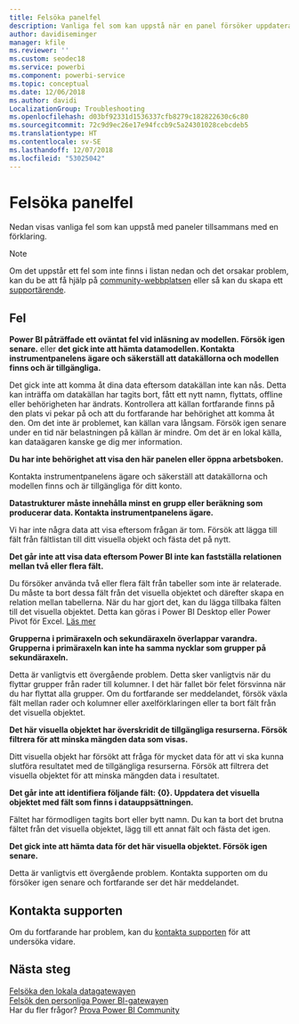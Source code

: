 ```yaml
---
title: Felsöka panelfel
description: Vanliga fel som kan uppstå när en panel försöker uppdatera i Power BI
author: davidiseminger
manager: kfile
ms.reviewer: ''
ms.custom: seodec18
ms.service: powerbi
ms.component: powerbi-service
ms.topic: conceptual
ms.date: 12/06/2018
ms.author: davidi
LocalizationGroup: Troubleshooting
ms.openlocfilehash: d03bf92331d1536337cfb8279c182822630c6c80
ms.sourcegitcommit: 72c9d9ec26e17e94fccb9c5a24301028cebcdeb5
ms.translationtype: HT
ms.contentlocale: sv-SE
ms.lasthandoff: 12/07/2018
ms.locfileid: "53025042"
---
```

# <a name="troubleshooting-tile-errors"></a>Felsöka panelfel
Nedan visas vanliga fel som kan uppstå med paneler tillsammans med en förklaring.

> [!NOTE]
> Om det uppstår ett fel som inte finns i listan nedan och det orsakar problem, kan du be att få hjälp på [community-webbplatsen](http://community.powerbi.com/) eller så kan du skapa ett [supportärende](https://powerbi.microsoft.com/support/).
> 
> 

## <a name="errors"></a>Fel
**Power BI påträffade ett oväntat fel vid inläsning av modellen. Försök igen senare.**
eller **det gick inte att hämta datamodellen. Kontakta instrumentpanelens ägare och säkerställ att datakällorna och modellen finns och är tillgängliga.**

Det gick inte att komma åt dina data eftersom datakällan inte kan nås. Detta kan inträffa om datakällan har tagits bort, fått ett nytt namn, flyttats, offline eller behörigheten har ändrats. Kontrollera att källan fortfarande finns på den plats vi pekar på och att du fortfarande har behörighet att komma åt den. Om det inte är problemet, kan källan vara långsam. Försök igen senare under en tid när belastningen på källan är mindre. Om det är en lokal källa, kan dataägaren kanske ge dig mer information.

**Du har inte behörighet att visa den här panelen eller öppna arbetsboken.**

Kontakta instrumentpanelens ägare och säkerställ att datakällorna och modellen finns och är tillgängliga för ditt konto.

**Datastrukturer måste innehålla minst en grupp eller beräkning som producerar data. Kontakta instrumentpanelens ägare.**

Vi har inte några data att visa eftersom frågan är tom. Försök att lägga till fält från fältlistan till ditt visuella objekt och fästa det på nytt.

**Det går inte att visa data eftersom Power BI inte kan fastställa relationen mellan två eller flera fält.**

Du försöker använda två eller flera fält från tabeller som inte är relaterade. Du måste ta bort dessa fält från det visuella objektet och därefter skapa en relation mellan tabellerna. När du har gjort det, kan du lägga tillbaka fälten till det visuella objektet. Detta kan göras i Power BI Desktop eller Power Pivot för Excel. [Läs mer](desktop-create-and-manage-relationships.md)

**Grupperna i primäraxeln och sekundäraxeln överlappar varandra. Grupperna i primäraxeln kan inte ha samma nycklar som grupper på sekundäraxeln.**

Detta är vanligtvis ett övergående problem. Detta sker vanligtvis när du flyttar grupper från rader till kolumner. I det här fallet bör felet försvinna när du har flyttat alla grupper. Om du fortfarande ser meddelandet, försök växla fält mellan rader och kolumner eller axelförklaringen eller ta bort fält från det visuella objektet.  

**Det här visuella objektet har överskridit de tillgängliga resurserna. Försök filtrera för att minska mängden data som visas.**

Ditt visuella objekt har försökt att fråga för mycket data för att vi ska kunna slutföra resultatet med de tillgängliga resurserna. Försök att filtrera det visuella objektet för att minska mängden data i resultatet.

**Det går inte att identifiera följande fält: {0}. Uppdatera det visuella objektet med fält som finns i datauppsättningen.**

Fältet har förmodligen tagits bort eller bytt namn. Du kan ta bort det brutna fältet från det visuella objektet, lägg till ett annat fält och fästa det igen.

**Det gick inte att hämta data för det här visuella objektet. Försök igen senare.**

Detta är vanligtvis ett övergående problem. Kontakta supporten om du försöker igen senare och fortfarande ser det här meddelandet.

## <a name="contact-support"></a>Kontakta supporten
Om du fortfarande har problem, kan du [kontakta supporten](https://support.powerbi.com) för att undersöka vidare.

## <a name="next-steps"></a>Nästa steg
[Felsöka den lokala datagatewayen](service-gateway-onprem-tshoot.md)  
[Felsök den personliga Power BI-gatewayen](service-admin-troubleshooting-power-bi-personal-gateway.md)  
Har du fler frågor? [Prova Power BI Community](http://community.powerbi.com/)

